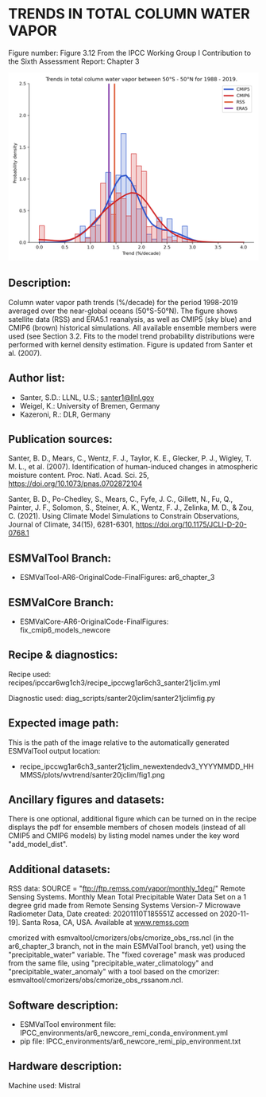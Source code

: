 
TRENDS IN TOTAL COLUMN WATER VAPOR
==================================

Figure number: Figure 3.12
From the IPCC Working Group I Contribution to the Sixth Assessment Report: Chapter 3

![Figure 3.12](../images/ar6_wg1_chap3_figure3_12_water_vapor_trends.png?raw=true)


Description:
------------
Column water vapor path trends (%/decade) for the period 1998-2019 averaged over 
the near-global oceans (50°S-50°N). The figure shows satellite data (RSS) and 
ERA5.1 reanalysis, as well as CMIP5 (sky blue) and CMIP6 (brown) historical 
simulations. All available ensemble members were used (see Section 3.2. Fits to 
the model trend probability distributions were performed with kernel density 
estimation. Figure is updated from Santer et al. (2007). 


Author list:
------------
- Santer, S.D.: LLNL, U.S.; santer1@llnl.gov
- Weigel, K.: University of Bremen, Germany
- Kazeroni, R.: DLR, Germany


Publication sources:
--------------------
Santer, B. D., Mears, C., Wentz, F. J., Taylor, K. E., Glecker, P. J., Wigley, 
T. M. L., et al. (2007). Identification of human-induced changes in atmospheric 
moisture content. Proc. Natl. Acad. Sci. 25, https://doi.org/10.1073/pnas.0702872104

Santer, B. D., Po-Chedley, S., Mears, C., Fyfe, J. C., Gillett, N., Fu, Q., 
Painter, J. F., Solomon, S., Steiner, A. K., Wentz, F. J., Zelinka, M. D., & 
Zou, C. (2021). Using Climate Model Simulations to Constrain Observations, 
Journal of Climate, 34(15), 6281-6301, https://doi.org/10.1175/JCLI-D-20-0768.1


ESMValTool Branch:
------------------
- ESMValTool-AR6-OriginalCode-FinalFigures: ar6_chapter_3


ESMValCore Branch:
------------------
- ESMValCore-AR6-OriginalCode-FinalFigures: fix_cmip6_models_newcore


Recipe & diagnostics:
---------------------
Recipe used: recipes/ipccar6wg1ch3/recipe_ipccwg1ar6ch3_santer21jclim.yml

Diagnostic used: diag_scripts/santer20jclim/santer21jclimfig.py


Expected image path:
--------------------
This is the path of the image relative to the automatically generated ESMValTool output location:
- recipe_ipccwg1ar6ch3_santer21jclim_newextendedv3_YYYYMMDD_HHMMSS/plots/wvtrend/santer20jclim/fig1.png


Ancillary figures and datasets:
-------------------------------
There is one optional, additional figure which can be turned on in the recipe 
displays the pdf for ensemble members of chosen models (instead of all CMIP5 and 
CMIP6 models) by listing model names under the key word "add_model_dist".


Additional datasets:
--------------------
RSS data:
SOURCE = "ftp://ftp.remss.com/vapor/monthly_1deg/"
Remote Sensing Systems.
Monthly Mean Total Precipitable Water Data Set
on a 1 degree grid made from Remote Sensing
Systems Version-7 Microwave Radiometer Data,
Date created: 20201110T185551Z
accessed on 2020-11-19]. Santa Rosa, CA, USA.
Available at www.remss.com

cmorized with esmvaltool/cmorizers/obs/cmorize_obs_rss.ncl (in the ar6_chapter_3
branch, not in the main ESMValTool branch, yet) using the "precipitable_water" 
variable. The "fixed coverage" mask was produced from the same file, using 
"precipitable_water_climatology" and "precipitable_water_anomaly" with a tool 
based on the cmorizer: esmvaltool/cmorizers/obs/cmorize_obs_rssanom.ncl.


Software description:
---------------------
- ESMValTool environment file: IPCC_environments/ar6_newcore_remi_conda_environment.yml
- pip file: IPCC_environments/ar6_newcore_remi_pip_environment.txt


Hardware description:
---------------------
Machine used: Mistral
